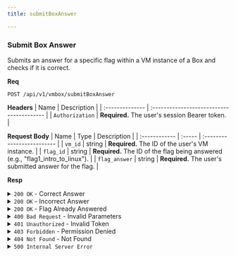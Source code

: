 ```yaml
---
title: submitBoxAnswer

---
```


### Submit Box Answer

Submits an answer for a specific flag within a VM instance of a Box and checks if it is correct.

**Req**
```
POST /api/v1/vmbox/submitBoxAnswer
```

**Headers**
| Name            | Description                               |
| :-------------- | :---------------------------------------- |
| `Authorization` | **Required.** The user's session Bearer token. |

**Request Body**
| Name          | Type   | Description                |
| :------------ | :----- | :------------------------- |
| `vm_id`       | string | **Required.** The ID of the user's VM instance. |
| `flag_id`     | string | **Required.** The ID of the flag being answered (e.g., "flag1_intro_to_linux"). |
| `flag_answer` | string | **Required.** The user's submitted answer for the flag. |

**Resp**
<details>
<summary><code>200 OK</code> - Correct Answer</summary>
    
Returned when the submitted `flag_answer` is correct for the given `flag_id`.

```json
{
  "code": 200,
  "message": "Correct answer!",
  "data": {
    "flag_id": "flag1_intro_to_linux",
    "correct": true
  }
}
```
</details>

<details>
<summary><code>200 OK</code> - Incorrect Answer</summary>
    
Returned when the submitted `flag_answer` is incorrect.

```json
{
  "code": 200,
  "message": "Incorrect answer.",
  "data": {
    "flag_id": "flag1_intro_to_linux",
    "correct": false
  }
}
```
</details>

<details>
<summary><code>200 OK</code> - Flag Already Answered</summary>
    
Returned if the user tries to submit an answer for a flag they have already answered correctly.

```json
{
  "code": 200,
  "message": "Flag already answered correctly",
  "data": {
    "flag_id": "flag1_intro_to_linux",
    "correct": true
  }
}
```
</details>

<details>
<summary><code>400 Bad Request</code> - Invalid Parameters</summary>
    
Possible `message` values:
* `"Missing or invalid required parameters: vm_id, flag_id, flag_answer"`
* `"This VM is not created from a box"`
* `"Invalid flag_id or this box does not have the specified flag"`

```json
{
  "code": 400,
  "message": "...",
  "data": null
}
```
</details>

<details>
<summary><code>401 Unauthorized</code> - Invalid Token</summary>

```json
{
  "code": 401,
  "message": "invalid or expired token",
  "data": null
}
```
</details>

<details>
<summary><code>403 Forbidden</code> - Permission Denied</summary>

```json
{
  "code": 403,
  "message": "You do not have permission to access this VM",
  "data": null
}
```
</details>

<details>
<summary><code>404 Not Found</code> - Not Found</summary>
    
Possible `message` values:
* `"VM not found"`
* `"Box not found"`

```json
{
  "code": 404,
  "message": "...",
  "data": null
}
```
</details>

<details>
<summary><code>500 Internal Server Error</code></summary>

```json
{
  "code": 500,
  "message": "Internal Server Error",
  "data": null
}
```
</details>